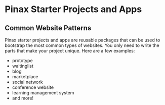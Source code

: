 # Pinax Starter Projects and Apps

## Common Website Patterns

Pinax starter projects and apps are reusable packages that can be used to bootstrap the most common types of websites. You only need to write the parts that make your project unique. Here are a few examples:

* prototype
* waitinglist
* blog
* marketplace
* social network
* conference website
* learning management system
* and more!
